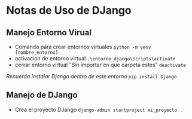 # Notas de Uso de DJango

## Manejo Entorno Virual

* Comando para crear entornos virtuales `python -m venv [nombre_entorno]`
* activacion de entorno virtual `.\entorno_django\Scripts\activate`
* cerrar entorno virtual "Sin importar en que carpeta estes" `deactivate`

*Recuerda Instalar Django dentro de este entorno `pip install Django`*

## Manejo de DJango

* Crea el proyecto DJango `django-admin startproject mi_proyecto .`
